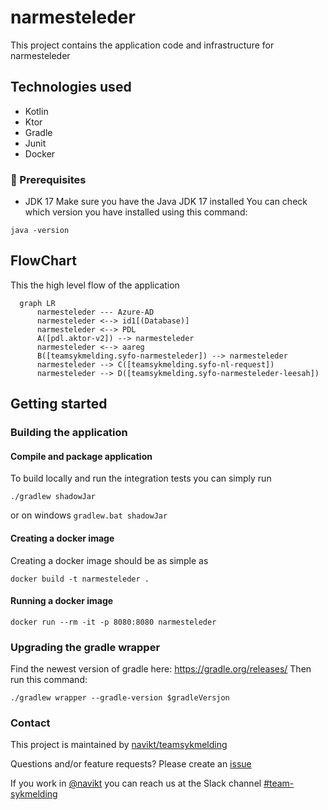 # narmesteleder
This project contains the application code and infrastructure for narmesteleder

## Technologies used
* Kotlin
* Ktor
* Gradle
* Junit
* Docker

### :scroll: Prerequisites
* JDK 17
Make sure you have the Java JDK 17 installed
You can check which version you have installed using this command:
``` shell
java -version
```

## FlowChart
This the high level flow of the application
```mermaid
  graph LR
      narmesteleder --- Azure-AD
      narmesteleder <--> id1[(Database)]
      narmesteleder <--> PDL
      A([pdl.aktor-v2]) --> narmesteleder
      narmesteleder <--> aareg
      B([teamsykmelding.syfo-narmesteleder]) --> narmesteleder
      narmesteleder --> C([teamsykmelding.syfo-nl-request])
      narmesteleder --> D([teamsykmelding.syfo-narmesteleder-leesah])
```

## Getting started
### Building the application
#### Compile and package application
To build locally and run the integration tests you can simply run
``` shell
./gradlew shadowJar
```
or on windows 
`gradlew.bat shadowJar`

#### Creating a docker image
Creating a docker image should be as simple as
``` shell
docker build -t narmesteleder .
```

#### Running a docker image
``` shell
docker run --rm -it -p 8080:8080 narmesteleder
```

### Upgrading the gradle wrapper

Find the newest version of gradle here: https://gradle.org/releases/ Then run this command:

``` shell
./gradlew wrapper --gradle-version $gradleVersjon
```

### Contact

This project is maintained by [navikt/teamsykmelding](CODEOWNERS)

Questions and/or feature requests? Please create an [issue](https://github.com/navikt/narmesteleder/issues)

If you work in [@navikt](https://github.com/navikt) you can reach us at the Slack
channel [#team-sykmelding](https://nav-it.slack.com/archives/CMA3XV997)
